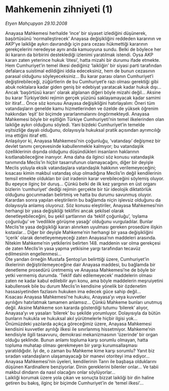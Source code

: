 # Mahkemenin zihniyeti (1)

*Etyen Mahçupyan 29.10.2008*

<div class="taraf_structure_2col_1zq">
<div class="margen_n">



 <p>Anayasa Mahkemesi herhalde ‘ince’ bir siyaset izlediğini düşünerek, başörtüsünü ‘normalleştirecek’ Anayasa değişikliğini reddeden kararının ve AKP’ye laikliğe aykırı davrandığı için para cezası hükmettiği kararının gerekçelerini neredeyse aynı anda kamuoyuna sundu. Belki de böylece her iki kararın da birbirini desteklediği izlenimi yaratılmak istendi. Oysa AKP kararı zaten yeterince hukuk ‘ötesi’, hatta mizahi bir durumu ifade etmekte. Hem Cumhuriyet’in temel ilkesi dediğiniz ‘laikliğin’ bir siyasi parti tarafından defalarca suistimal edildiğini iddia edeceksiniz, hem de bunun cezasının parasal olduğunu söyleyeceksiniz... Bu karar parası olanın Cumhuriyet’i değiştirebileceği, züğürtlerin de bu Cumhuriyet’e razı olması gerektiği gibi abuk noktalara kadar giden geniş bir edebiyat yaratacak kadar hukuk dışı...<br/>Ancak ‘başörtüsü kararı’ olarak algılanan diğeri böyle mizahi değil... Aksine bu karar Türkiye’deki rejimin gerçek yüzünü saklayamayacak kadar samimi bir itiraf... Önce söz konusu Anayasa değişikliğini hatırlayalım: Öneri tüm vatandaşların genelde kamu hizmetlerinden ve özelde de yüksek öğrenim hakkından ‘eşit’ bir biçimde yararlanmalarını öngörmekteydi. Anayasa Mahkemesi böyle bir eşitliğin Türkiye Cumhuriyeti’nin temel ilkelerinden olan laikliğe aykırı olduğunu söyledi. Yani bizdeki Cumhuriyet’in temelde eşitsizliğe dayalı olduğunu, dolayısıyla hukuksal pratik açısından ayrımcılığı ima ettiğini itiraf etti. <br/>Anlaşılıyor ki, Anayasa Mahkemesi’nin çoğunluğu, ‘vatandaşı’ değişmez bir devlet tanımı çerçevesinde kabullenmekle kalmıyor; bu vatandaşlık özelliklerinin dışında olduğunu düşündükleri insanların haklarının kısıtlanabileceğine inanıyor. Ama daha da ilginci söz konusu vatandaşlık tanımında Meclis’in hiçbir tasarrufunun olamayacağını, diğer bir deyişle Meclis yoluyla eksik vatandaşlara vatandaşlık hakkının verilemeyeceğini; kısacası kimin makbul vatandaş olup olmadığına Meclis’in değil kendilerinin temsil etmekte oldukları bir üst iradenin karar verebileceğini söylemiş oluyor. <br/>Bu epeyce ilginç bir duruş... Çünkü belki de ilk kez yargının en üst organı bizlerin ‘cumhuriyet’ dediği rejimin gerçekte bir tür ideolojik diktatörlük olduğunu gocunmadan belirtmiş ve hatta bu durumu savunmuş oluyor. Karardan sonra yapılan eleştirilerin bu bağlamda niçin işlevsiz olduğunu da dolayısıyla anlamış oluyoruz. Söz konusu eleştiriler, Anayasa Mahkemesi’nin herhangi bir yasa değişikliği teklifini ancak şekilsel olarak denetleyebileceğini, bu şekil şartlarının da ‘teklif çoğunluğu’, ‘oylama çoğunluğu’ ve ‘ivedilikle görüşme yasağı’ olduğunu vurguladılar. Bunlar Meclis’te yasa değişikliği kararı alınırken uyulması gereken prosedüre ilişkin kıstaslar... Diğer bir deyişle Mahkeme’nin herhangi bir yasa değişikliğini ‘içerik’ olarak denetleyemeyeceği zaten Anayasa’nın maddeleri arasında. Nitekim Mahkeme’nin yetkilerini belirten 148. maddenin var olma gerekçesi de zaten Meclis’in yasa yapma yetkisine yargı tarafından tecavüz edilmesinin engellenmesi...<br/>Öte yandan örneğin Mustafa Şentop’un belirttiği üzere, Cumhuriyet’in ilkelerinin değiştirilemeyeceğine dair Anayasa maddesi, bu bağlamda bir denetleme prosedürü üretmemiş ve Anayasa Mahkemesi’ne de böyle bir yetki vermemiş durumda. ‘Teklif dahi edilemeyecek’ maddelerin olması zaten ne kadar kabul edilebilir ayrı konu, ama böyle maddelerin meşruiyetini kabullensek bile bu durum Meclis’in kendisine yönelik bir özdenetim hassasiyetinden fazlasını hukuken ima edecek güce sahip değil... <br/>Kısacası Anayasa Mahkemesi’ne hukuku, Anayasa’yı veya kuvvetler ayrılığını hatırlatmak tamamen anlamsız... Çünkü Mahkeme bunları unutmuş değil. Aksine Mahkeme son kararda gösterdiği tutumu ‘bilerek’ alıyor, Anayasa’yı ve yasaları ‘bilerek’ bu şekilde yorumluyor. Dolayısıyla da bütün bunların hukukla ve hukuksal akıl yürütmelerle hiçbir ilgisi yok...<br/>Önümüzdeki yazılarda açıkça göreceğimiz üzere, Anayasa Mahkemesi kendisini kuvvetler ayrılığı ilkesi ile sınırlanmış hissetmiyor. Mahkeme’nin kendisiyle ilgili tasavvuru, demokrasi mekanizmasının ‘üzerinde’ bir organ olduğu şeklinde. Bunun anlamı topluma karşı sorumlu olmayan, hatta topluma muhatap olması gerekmeyen bir yargı kurumsallaşması yaratıldığıdır. İyi de, o zaman bu Mahkeme kime karşı sorumlu? Yanıt biz sıradan vatandaşların ulaşamayacağı bir manevi otoriteyi ima ediyor... Anayasa Mahkemesi’nin üyeleri, kendilerinin Tanrı ile başbaşa olduklarını düşünen Kardinallere benziyorlar. Dinin gereklerini bilenler onlar... Ve tabii makbul dindarın da nasıl olacağını onlar söylüyorlar... <br/>Laikliği korumak üzere yola çıkan ve sonuçta bizzat laikliği bir din haline getiren bu bakış, ilginç bir biçimde Cumhuriyet’in de ‘temel ilkesi’...</p>

<br/>


<div id="taraf_not">
</div>

</div>


</div>

